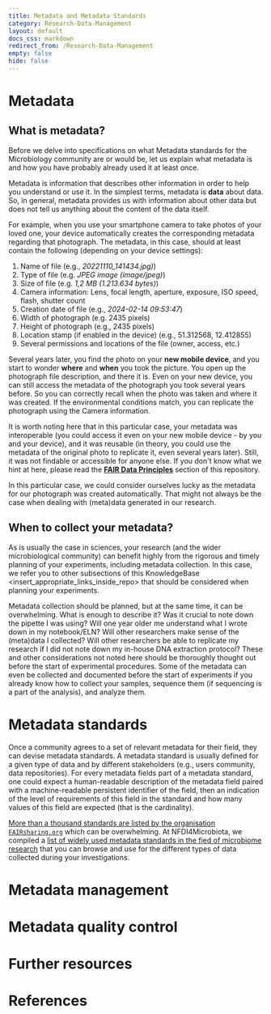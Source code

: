 ```yaml
---
title: Metadata and Metadata Standards
category: Research-Data-Management
layout: default
docs_css: markdown
redirect_from: /Research-Data-Management
empty: false
hide: false
---
```


# Metadata

## What is metadata? 

Before we delve into specifications on what Metadata standards for the Microbiology community are or would be, let us explain what metadata is and how you have probably already used it at least once. 

Metadata is information that describes other information in order to help you understand or use it. In the simplest terms, metadata is **data** about data. So, in general, metadata provides us with information about other data but does not tell us anything about the content of the data itself. 

For example, when you use your smartphone camera to take photos of your loved one, your device automatically creates the corresponding metadata regarding that photograph. The metadata, in this case, should at least contain the following (depending on your device settings):

1. Name of file (e.g., *20221110_141434.jpg)*)
2. Type of file (e.g. *JPEG image (image/jpeg)*)
3. Size of file (e.g. *1,2 MB (1.213.634 bytes)*)
4. Camera information: Lens, focal length, aperture, exposure, ISO speed, flash, shutter count
6. Creation date of file (e.g., *2024-02-14 09:53:47*)
7. Width of photograph (e.g. 2435 pixels)
8. Height of photograph (e.g., 2435 pixels) 
9. Location stamp (if enabled in the device) (e.g., 51.312568, 12.412855)
10. Several permissions and locations of the file (owner, access, etc.)

Several years later, you find the photo on your **new mobile device**, and you start to wonder **where** and **when** you took the picture. You open up the photograph file description, and there it is. Even on your new device, you can still access the metadata of the photograph you took several years before. So you can correctly recall when the photo was taken and where it was created. If the environmental conditions match, you can replicate the photograph using the Camera information. 

It is worth noting here that in this particular case, your metadata was interoperable (you could access it even on your new mobile device - by you and your device), and it was reusable (in theory, you could use the metadata of the original photo to replicate it, even several years later). Still, it was not findable or accessible for anyone else. If you don't know what we hint at here, please read the [**FAIR Data Principles**](./04-fair.md) section of this repository.

In this particular case, we could consider ourselves lucky as the metadata for our photograph was created automatically. That might not always be the case when dealing with (meta)data generated in our research.

## When to collect your metadata?

As is usually the case in sciences, your research (and the wider microbiological community) can benefit highly from the rigorous and timely planning of your experiments, including metadata collection. In this case, we refer you to other subsections of this KnowledgeBase <insert_appropriate_links_inside_repo> that should be considered when planning your experiments.

Metadata collection should be planned, but at the same time, it can be overwhelming. What is enough to describe it? Was it crucial to note down the pipette I was using? Will one year older me understand what I wrote down in my notebook/ELN? Will other researchers make sense of the (meta)data I collected? Will other researchers be able to replicate my research if I did not note down my in-house DNA extraction protocol? These and other considerations not noted here should be thoroughly thought out before the start of experimental procedures. Some of the metadata can even be collected and documented before the start of experiments if you already know how to collect your samples, sequence them (if sequencing is a part of the analysis), and analyze them. 



# Metadata standards

Once a community agrees to a set of relevant metadata for their field, they can devise metadata standards.
A metadata standard is usually defined for a given type of data and by different stakeholders (e.g., users community, data repositories).
For every metadata fields part of a metadata standard, one could expect a human-readable description of the metadata field paired with a machine-readable persistent identifier of the field, then an indication of the level of requirements of this field in the standard and how many values of this field are expected (that is the cardinality).

[More than a thousand standards are listed by the organisation `FAIRsharing.org`](https://fairsharing.org/search?fairsharingRegistry=Standard) which can be overwhelming.
At NFDI4Microbiota, we compiled a [list of widely used metadata standards in the fied of microbiome research](https://github.com/NFDI4Microbiota/MetadataStandards) that you can browse and use for the different types of data collected during your investigations.


# Metadata management

# Metadata quality control

# Further resources

# References
